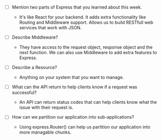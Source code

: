- [ ] Mention two parts of Express that you learned about this week.

    - It's like React for your backend. It adds extra functionality like Routing and Middleware support. Allows us to build RESTfull web services that work with JSON.

- [ ] Describe Middleware?

    - They have access to the request object, response object and the next function. We can also use Middleware to add extra features to Express.

- [ ] Describe a Resource?

    - Anything on your system that you want to manage.

- [ ] What can the API return to help clients know if a request was successful?

    - An API can return status codes that can help clients know what the issue with their request is.

- [ ] How can we partition our application into sub-applications?

    - Using express.Router() can help us partition our application into more managable chunks.